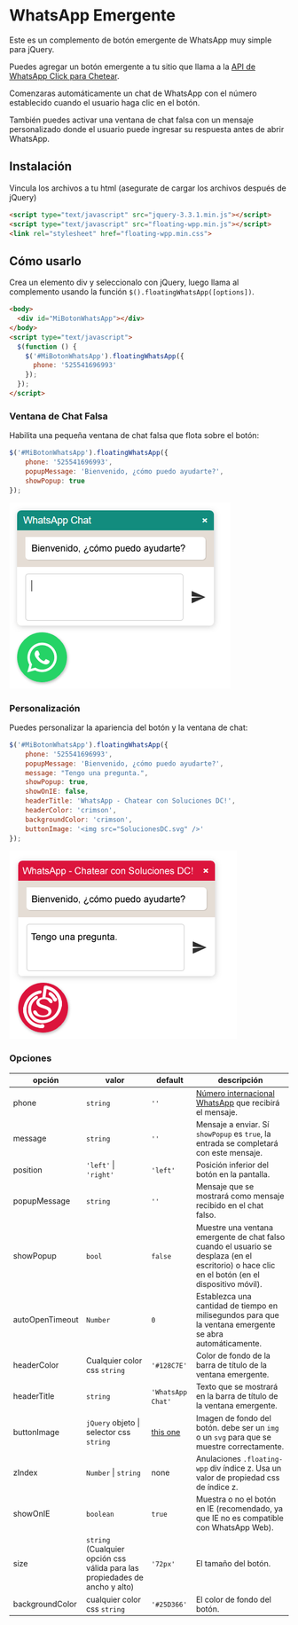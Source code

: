 # WhatsApp Emergente

Este es un complemento de botón emergente de WhatsApp muy simple para jQuery.

Puedes agregar un botón emergente a tu sitio que llama a la [API de WhatsApp Click para Chetear](https://faq.whatsapp.com/en/26000030/).

Comenzaras automáticamente un chat de WhatsApp con el número establecido cuando el usuario haga clic en el botón.

También puedes activar una ventana de chat falsa con un mensaje personalizado donde el usuario puede ingresar su respuesta antes de abrir WhatsApp.

## Instalación

Vincula los archivos a tu html (asegurate de cargar los archivos después de jQuery)

```html
<script type="text/javascript" src="jquery-3.3.1.min.js"></script>
<script type="text/javascript" src="floating-wpp.min.js"></script>
<link rel="stylesheet" href="floating-wpp.min.css">
```

## Cómo usarlo

Crea un elemento div y seleccionalo con jQuery, luego llama al complemento usando la función `$().floatingWhatsApp([options])`.

```html
<body>
  <div id="MiBotonWhatsApp"></div>
</body>
<script type="text/javascript">
  $(function () {
    $('#MiBotonWhatsApp').floatingWhatsApp({
      phone: '525541696993'
    });
  });
</script>
```
### Ventana de Chat Falsa

Habilita una pequeña ventana de chat falsa que flota sobre el botón:

```js
$('#MiBotonWhatsApp').floatingWhatsApp({
    phone: '525541696993',
    popupMessage: 'Bienvenido, ¿cómo puedo ayudarte?',
    showPopup: true
});
```

![Fake Chat Window](fake-chat.png)

### Personalización

Puedes personalizar la apariencia del botón y la ventana de chat:

```js
$('#MiBotonWhatsApp').floatingWhatsApp({
    phone: '525541696993',
    popupMessage: 'Bienvenido, ¿cómo puedo ayudarte?',
    message: "Tengo una pregunta.",
    showPopup: true,
    showOnIE: false,
    headerTitle: 'WhatsApp - Chatear con Soluciones DC!',
    headerColor: 'crimson',
    backgroundColor: 'crimson',
    buttonImage: '<img src="SolucionesDC.svg" />'
});
```

![Custom settings](custom-settings.png)

### Opciones

| opción              | valor                                         | default                  | descripción |
|---------------------|-----------------------------------------------|--------------------------|-------------|
| phone               | `string`                                      | `''`                     | [Número internacional WhatsApp](https://faq.whatsapp.com/en/general/21016748) que recibirá el mensaje.
| message             | `string`                                      | `''`                     | Mensaje a enviar. Sí `showPopup` es `true`, la entrada se completará con este mensaje.
| position            | `'left'` &#124; `'right'`                     | `'left'`                 | Posición inferior del botón en la pantalla.
| popupMessage        | `string`                                      | `''`                     | Mensaje que se mostrará como mensaje recibido en el chat falso.
| showPopup           | `bool`                                        | `false`                  | Muestre una ventana emergente de chat falso cuando el usuario se desplaza (en el escritorio) o hace clic en el botón (en el dispositivo móvil).
| autoOpenTimeout     | `Number`                                      | `0`                      | Establezca una cantidad de tiempo en milisegundos para que la ventana emergente se abra automáticamente.
| headerColor         | Cualquier color css `string`                        | `'#128C7E'`              | Color de fondo de la barra de título de la ventana emergente.
| headerTitle         | `string`                                      | `'WhatsApp Chat'`        | Texto que se mostrará en la barra de título de la ventana emergente.
| buttonImage         | `jQuery` objeto &#124; selector css `string`  | [this one](whatsapp.svg) | Imagen de fondo del botón. debe ser un `img` o un `svg` para que se muestre correctamente.
| zIndex              | `Number` &#124; `string`                      | none                     | Anulaciones `.floating-wpp` div índice z. Usa un valor de propiedad css de índice z.
| showOnIE            | `boolean`                                     | `true`                   | Muestra o no el botón en IE (recomendado, ya que IE no es compatible con WhatsApp Web).
| size                | `string` (Cualquier opción css válida para las propiedades de ancho y alto) | `'72px'` | El tamaño del botón.
| backgroundColor     | cualquier color css `string`                        | `'#25D366'`               | El color de fondo del botón.
